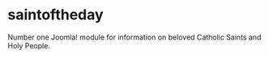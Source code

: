 # saintoftheday
Number one Joomla! module for information on beloved Catholic Saints and Holy People.
